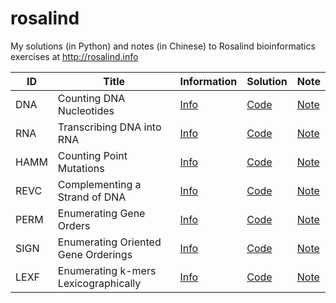 # rosalind
My solutions (in Python) and notes (in Chinese) to Rosalind bioinformatics exercises at http://rosalind.info

| ID   | Title                                | Information                                  | Solution                    | Note                                                               |
| ---- | ------------------------------------ | -------------------------------------------- | --------------------------- | ------------------------------------------------------------------ |
| DNA  | Counting DNA Nucleotides             | [Info](https://rosalind.info/problems/dna/)  | [Code](./code/dna/dna.py)   | [Note](https://5uperb0y.com/counting-dna-nucleotides/)             |
| RNA  | Transcribing DNA into RNA            | [Info](https://rosalind.info/problems/rna/)  | [Code](./code/rna/rna.py)   | [Note](https://5uperb0y.com/transcribing-dna-into-rna/)            |
| HAMM | Counting Point Mutations             | [Info](https://rosalind.info/problems/hamm/) | [Code](./code/hamm/hamm.py) | [Note](https://5uperb0y.com/counting-point-mutations/)             |
| REVC | Complementing a Strand of DNA        | [Info](https://rosalind.info/problems/revc/) | [Code](./code/revc/revc.py) | [Note](https://5uperb0y.com/complementing-a-strand-of-dna/)        |
| PERM | Enumerating Gene Orders              | [Info](https://rosalind.info/problems/perm/) | [Code](./code/perm/perm.py) | [Note](https://5uperb0y.com/enumerating-gene-orders/)              |
| SIGN | Enumerating Oriented Gene Orderings  | [Info](https://rosalind.info/problems/sign/) | [Code](./code/sign/sign.py) | [Note](https://5uperb0y.com/enumerating-oriented-gene-orderings/)  |
| LEXF | Enumerating k-mers Lexicographically | [Info](https://rosalind.info/problems/lexf/) | [Code](./code/lexf/lexf.py) | [Note](https://5uperb0y.com/enumerating-k-mers-lexicographically/) |